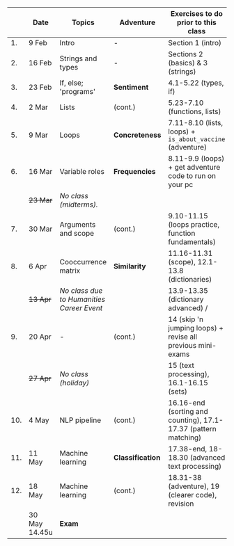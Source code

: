 |  | Date | 	Topics                                    | 	Adventure         | 	Exercises to do prior to this class                            |
| --- | --- |--------------------------------------------|--------------------|-----------------------------------------------------------------|
|1. | 9 Feb | Intro                                      | 	-                 | 	Section 1 (intro)                                              |
|2. | 16 Feb | 	Strings and types                         | 	-                 | 	Sections 2 (basics) & 3 (strings)                              |
|3. | 23 Feb | 	If, else; 'programs'                      | 	**Sentiment**     | 	4.1-5.22 (types, if)                                           |
|4. | 2 Mar   | Lists                                      | 	(cont.)           | 5.23-7.10 (functions, lists)                                    |
|5. | 9 Mar | 	Loops                                     | 	**Concreteness** 	 | 7.11-8.10 (lists, loops) + `is_about_vaccine` (adventure)       |
|6. | 16 Mar | 	Variable roles                            | **Frequencies**	    | 	 8.11-9.9 (loops) + get adventure code to run on your pc       |
|   | ~~23 Mar~~  | _No class (midterms)._                     |                     |
|7. | 30 Mar | Arguments and scope                        | 	(cont.)            | 9.10-11.15 (loops practice, function fundamentals)              |
|8. | 6 Apr | Cooccurrence matrix                        | 	**Similarity**     | 	11.16-11.31 (scope), 12.1-13.8 (dictionaries)                  |
|   | ~~13 Apr~~ | 	_No class due to Humanities Career Event_ |                     | 13.9-13.35 (dictionary advanced) /                              |
|9. | 20 Apr | 	-                                         | 	(cont.)            | 	14 (skip 'n jumping loops) + revise all previous mini-exams    |
|  | ~~27 Apr~~ | 	_No class (holiday)_	                     | 	                   | 15 (text processing), 16.1-16.15 (sets)                         |
|10. | 4 May | 	NLP pipeline 	                            | (cont.)             | 16.16-end (sorting and counting), 17.1-17.37 (pattern matching) |
|11. | 11 May | 	Machine learning	                         | **Classification**  | 17.38-end, 18-18.30 (advanced text processing)                  |
|12. | 18 May | Machine learning                           | (cont.)             | 18.31-38 (adventure), 19 (clearer code), revision               |
|    |30 May 14.45u  | 	**Exam**                                  |                     |

